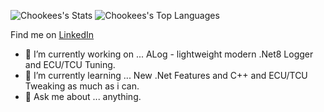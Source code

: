 ![Chookees's Stats](https://github-readme-stats.vercel.app/api?username=Chookees&theme=vision-friendly-dark&show_icons=true&hide_border=true&count_private=true)
![Chookees's Top Languages](https://github-readme-stats.vercel.app/api/top-langs/?username=Chookees&theme=vision-friendly-dark&show_icons=true&hide_border=true&layout=compact)

Find me on [LinkedIn]([https://www.linkedin.com/in/artur-bobb-4b333b266/])
- 🔭 I’m currently working on ... ALog - lightweight modern .Net8 Logger and ECU/TCU Tuning.
- 🌱 I’m currently learning ... New .Net Features and C++ and ECU/TCU Tweaking as much as i can.
- 💬 Ask me about ... anything.
